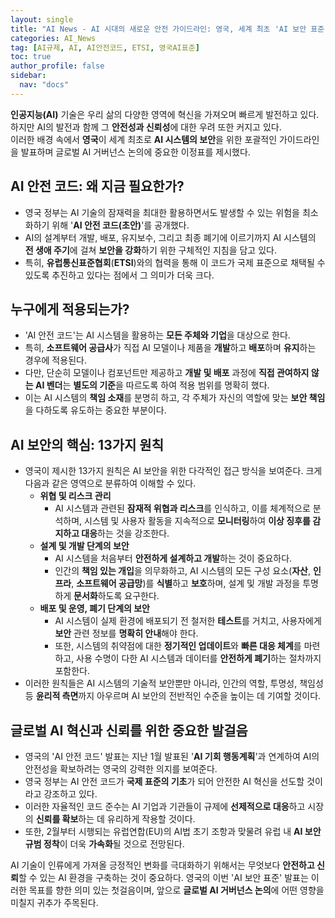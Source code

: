 ```yaml
---
layout: single
title: "AI News - AI 시대의 새로운 안전 가이드라인: 영국, 세계 최초 'AI 보안 표준' 발표"
categories: AI_News
tag: [AI규제, AI, AI안전코드, ETSI, 영국AI표준]
toc: true
author_profile: false
sidebar:
  nav: "docs"
---
```


**인공지능(AI)** 기술은 우리 삶의 다양한 영역에 혁신을 가져오며 빠르게 발전하고 있다. 하지만 AI의 발전과 함께 그 **안전성과 신뢰성**에 대한 우려 또한 커지고 있다. <br>
이러한 배경 속에서 **영국**이 세계 최초로 **AI 시스템의 보안**을 위한 포괄적인 가이드라인을 발표하며 글로벌 AI 거버넌스 논의에 중요한 이정표를 제시했다.

## AI 안전 코드: 왜 지금 필요한가?
- 영국 정부는 AI 기술의 잠재력을 최대한 활용하면서도 발생할 수 있는 위험을 최소화하기 위해 '**AI 안전 코드(초안)**'를 공개했다.
- AI의 설계부터 개발, 배포, 유지보수, 그리고 최종 폐기에 이르기까지 AI 시스템의 **전 생애 주기**에 걸쳐 **보안을 강화**하기 위한 구체적인 지침을 담고 있다.
- 특히, **유럽통신표준협회**(**ETSI**)와의 협력을 통해 이 코드가 국제 표준으로 채택될 수 있도록 추진하고 있다는 점에서 그 의미가 더욱 크다.

## 누구에게 적용되는가?
- 'AI 안전 코드'는 AI 시스템을 활용하는 **모든 주체와 기업**을 대상으로 한다.
- 특히, **소프트웨어 공급사**가 직접 AI 모델이나 제품을 **개발**하고 **배포**하며 **유지**하는 경우에 적용된다.
- 다만, 단순히 모델이나 컴포넌트만 제공하고 **개발 및 배포** 과정에 **직접 관여하지 않는 AI 벤더**는 **별도의 기준**을 따르도록 하여 적용 범위를 명확히 했다.
- 이는 AI 시스템의 **책임 소재**를 분명히 하고, 각 주체가 자신의 역할에 맞는 **보안 책임**을 다하도록 유도하는 중요한 부분이다.

## AI 보안의 핵심: 13가지 원칙
- 영국이 제시한 13가지 원칙은 AI 보안을 위한 다각적인 접근 방식을 보여준다. 크게 다음과 같은 영역으로 분류하여 이해할 수 있다.
  - **위협 및 리스크 관리**
    - AI 시스템과 관련된 **잠재적 위협과 리스크**를 인식하고, 이를 체계적으로 분석하며, 시스템 및 사용자 활동을 지속적으로 **모니터링**하여 **이상 징후를 감지하고 대응**하는 것을 강조한다.
  - **설계 및 개발 단계의 보안**
    - AI 시스템을 처음부터 **안전하게 설계하고 개발**하는 것이 중요하다.
    - 인간의 **책임 있는 개입**을 의무화하고, AI 시스템의 모든 구성 요소(**자산**, **인프라**, **소프트웨어 공급망**)를 **식별**하고 **보호**하며, 설계 및 개발 과정을 투명하게 **문서화**하도록 요구한다.
  - **배포 및 운영, 폐기 단계의 보안**
    - AI 시스템이 실제 환경에 배포되기 전 철저한 **테스트**를 거치고, 사용자에게 **보안** 관련 정보를 **명확히 안내**해야 한다.
    - 또한, 시스템의 취약점에 대한 **정기적인 업데이트**와 **빠른 대응 체계**를 마련하고, 사용 수명이 다한 AI 시스템과 데이터를 **안전하게 폐기**하는 절차까지 포함한다.
- 이러한 원칙들은 AI 시스템의 기술적 보안뿐만 아니라, 인간의 역할, 투명성, 책임성 등 **윤리적 측면**까지 아우르며 AI 보안의 전반적인 수준을 높이는 데 기여할 것이다.

## 글로벌 AI 혁신과 신뢰를 위한 중요한 발걸음
- 영국의 'AI 안전 코드' 발표는 지난 1월 발표된 '**AI 기회 행동계획**'과 연계하여 AI의 안전성을 확보하려는 영국의 강력한 의지를 보여준다. 
- 영국 정부는 AI 안전 코드가 **국제 표준의 기초**가 되어 안전한 AI 혁신을 선도할 것이라고 강조하고 있다.
- 이러한 자율적인 코드 준수는 AI 기업과 기관들이 규제에 **선제적으로 대응**하고 시장의 **신뢰를 확보**하는 데 유리하게 작용할 것이다.
- 또한, 2월부터 시행되는 유럽연합(EU)의 AI법 초기 조항과 맞물려 유럽 내 **AI 보안 규범 정착**이 더욱 **가속화**될 것으로 전망된다.

AI 기술이 인류에게 가져올 긍정적인 변화를 극대화하기 위해서는 무엇보다 **안전하고 신뢰**할 수 있는 AI 환경을 구축하는 것이 중요하다. 영국의 이번 'AI 보안 표준' 발표는 이러한 목표를 향한 의미 있는 첫걸음이며, 앞으로 **글로벌 AI 거버넌스 논의**에 어떤 영향을 미칠지 귀추가 주목된다.
